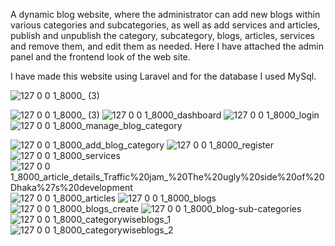 
A dynamic blog website, where the administrator can add new blogs within various categories and subcategories, as well as add services and articles, publish and unpublish the category, subcategory, blogs, articles, services and remove them, and edit them as needed. Here I have attached the admin panel and the frontend look of the web site.

I have made this website using Laravel and for the database I used MySql.

![127 0 0 1_8000_ (3)](https://user-images.githubusercontent.com/68608387/191069715-02fa7e73-add2-4209-9475-bba3bc5e1338.png)

![127 0 0 1_8000_ (3)](https://user-images.githubusercontent.com/68608387/191069715-02fa7e73-add2-4209-9475-bba3bc5e1338.png)
![127 0 0 1_8000_dashboard](https://user-images.githubusercontent.com/68608387/191070750-4253f392-d565-4c83-96ee-4933ad230538.png)
![127 0 0 1_8000_login](https://user-images.githubusercontent.com/68608387/191070762-a2591b56-6945-40b5-981a-3ea82a0d132d.png)
![127 0 0 1_8000_manage_blog_category](https://user-images.githubusercontent.com/68608387/191070769-98a041a0-c70b-42eb-844b-980c983c655e.png)

![127 0 0 1_8000_add_blog_category](https://user-images.githubusercontent.com/68608387/191070580-ffe5e9dc-232c-4ba6-8253-5a00b671acb7.png)
![127 0 0 1_8000_register](https://user-images.githubusercontent.com/68608387/191070604-b92f1706-f759-444c-a0ee-f9d737c21c3d.png)
![127 0 0 1_8000_services](https://user-images.githubusercontent.com/68608387/191070610-8132276d-057e-467f-bbbd-d7dff7eaf21e.png)
![127 0 0 1_8000_article_details_Traffic%20jam_%20The%20ugly%20side%20of%20Dhaka%27s%20development](https://user-images.githubusercontent.com/68608387/191070617-4b8fe2b4-d28a-45aa-b8c9-5eef8ca81d7f.png)
![127 0 0 1_8000_articles](https://user-images.githubusercontent.com/68608387/191070644-ea75ad82-2751-40b6-bd5c-ef780b4f29f3.png)
![127 0 0 1_8000_blogs](https://user-images.githubusercontent.com/68608387/191070651-55f94d8b-6ed6-4a5a-8dda-fc43065f0511.png)
![127 0 0 1_8000_blogs_create](https://user-images.githubusercontent.com/68608387/191070670-d8fa62f0-e048-49c3-8627-0f26c58645c8.png)
![127 0 0 1_8000_blog-sub-categories](https://user-images.githubusercontent.com/68608387/191070679-b8bcf1d3-35f2-4125-9277-12ca692b93fc.png)
![127 0 0 1_8000_categorywiseblogs_1](https://user-images.githubusercontent.com/68608387/191070691-98d3d151-15bf-4881-bf78-87c9afa37fd2.png)
![127 0 0 1_8000_categorywiseblogs_2](https://user-images.githubusercontent.com/68608387/191070727-a0be4394-e974-42af-829d-6db0eb4e4e7c.png)

